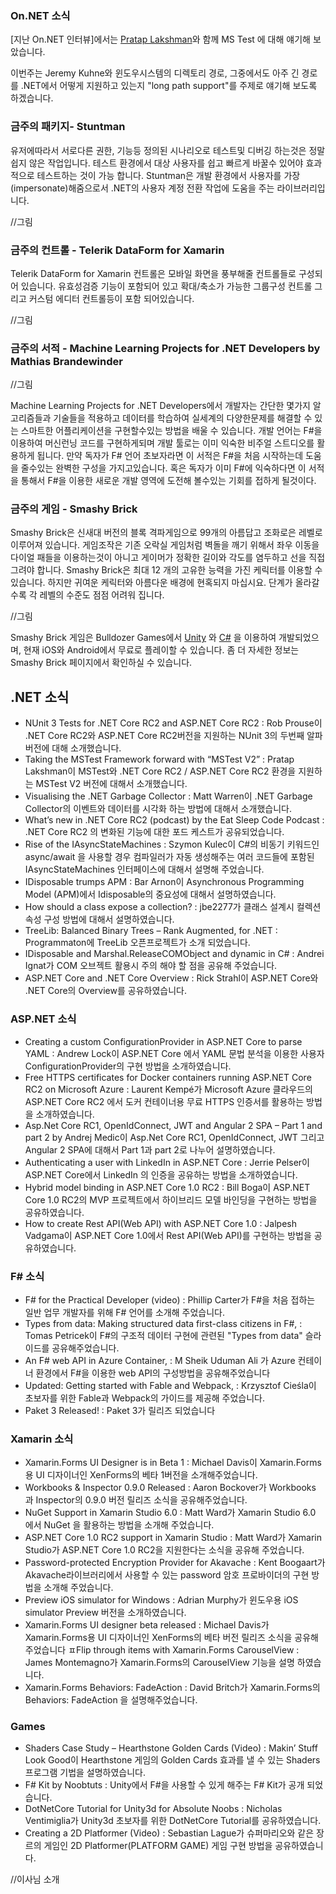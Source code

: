 ### On.NET 소식
[지난 On.NET 인터뷰]에서는 [Pratap Lakshman](https://www.youtube.com/watch?v=TmLOLCAp1N8)와 함께 MS Test 에 대해 얘기해 보았습니다.

이번주는 Jeremy Kuhne와 윈도우시스템의 디렉토리 경로, 그중에서도 아주 긴 경로를 .NET에서 어떻게 지원하고 있는지 "long path support"를 주제로 얘기해 보도록 하겠습니다.

### 금주의 패키지- Stuntman
유저에따라서 서로다른 권한, 기능등 정의된 시나리오로 테스트및 디버깅 하는것은 정말 쉽지 않은 작업입니다. 테스트 환경에서 대상 사용자를 쉽고 빠르게 바꿀수 있어야 효과적으로 테스트하는 것이 가능 합니다. Stuntman은 개발 환경에서 사용자를 가장(impersonate)해줌으로서 .NET의 사용자 계정 전환 작업에 도움을 주는 라이브러리입니다. 

//그림

### 금주의 컨트롤 - Telerik DataForm for Xamarin
Telerik DataForm for Xamarin 컨트롤은 모바일 화면을 풍부해줄 컨트롤들로 구성되어 있습니다. 유효성검증 기능이 포함되어 있고 확대/축소가 가능한 그룹구성 컨트롤 그리고 커스텀 에디터 컨트롤등이 포함 되어있습니다.

//그림

### 금주의 서적 - Machine Learning Projects for .NET Developers by Mathias Brandewinder

//그림

Machine Learning Projects for .NET Developers에서 개발자는 간단한 몇가지 알고리즘들과 기술들을 적용하고 데이터를 학습하여 실세계의 다양한문제를 해결할 수 있는 스마트한 어플리케이션을 구현할수있는 방법을 배울 수 있습니다. 개발 언어는 F#을 이용하여 머신런닝 코드를 구현하게되며 개발 툴로는 이미 익숙한 비주얼 스트디오를 활용하게 됩니다.  만약 독자가 F# 언어 초보자라면 이 서적은 F#을 처음 시작하는데 도움을 줄수있는 완벽한 구성을 가지고있습니다. 혹은 독자가 이미 F#에 익숙하다면 이 서적을 통해서 F#을 이용한 새로운 개발 영역에 도전해 볼수있는 기회를 접하게 될것이다.

### 금주의 게임 - Smashy Brick

Smashy Brick은 신새대 버전의 블록 격파게임으로 99개의 아름답고 조화로은 레벨로 이루어져 있습니다. 게임조작은  기존 오락실 게임처럼 벽돌을 깨기 위해서 좌우 이동을 다이얼 패들을 이용하는것이 아니고 게이머가 정확한 길이와 각도를 염두하고 선을 직접 그려야 합니다. Smashy Brick은 최대 12 개의 고유한 능력을 가진 케릭터를 이용할 수 있습니다. 하지만 귀여운 케릭터와 아름다운 배경에 현혹되지 마십시요. 단계가 올라갈수록 각 레벨의 수준도 점점 어려워 집니다.

//그림

Smashy Brick 게임은 Bulldozer Games에서 [Unity](http://unity3d.com/) 와 [C#](https://channel9.msdn.com/Series/C-Sharp-Fundamentals-Development-for-Absolute-Beginners) 을 이용하여 개발되었으며, 현재  iOS와 Android에서 무료로 플레이할 수 있습니다.  좀 더 자세한 정보는 Smashy Brick 페이지에서 확인하실 수 있습니다.

## .NET 소식
* NUnit 3 Tests for .NET Core RC2 and ASP.NET Core RC2 : Rob Prouse이 .NET Core RC2와 ASP.NET Core RC2버전을 지원하는 NUnit 3의 두번째 알파버전에 대해 소개했습니다.  
* Taking the MSTest Framework forward with “MSTest V2” : Pratap Lakshman이 MSTest와  .NET Core RC2 / ASP.NET Core RC2 환경을 지원하는 MSTest  V2 버전에 대해서 소개했습니다.
* Visualising the .NET Garbage Collector : Matt Warren이 .NET Garbage Collector의 이벤트와 데이터를 시각화 하는 방법에 대해서 소개했습니다.
* What’s new in .NET Core RC2 (podcast) by the Eat Sleep Code Podcast : .NET Core RC2 의 변화된 기능에 대한 포드 케스트가 공유되었습니다.
* Rise of the IAsyncStateMachines : Szymon Kulec이 C#의 비동기 키워드인 async/await 을 사용할 경우 컴파일러가 자동 생성해주는 여러 코드들에 포함된 IAsyncStateMachines 인터페이스에 대해서 설명해 주었습니다. 
* IDisposable trumps APM : Bar Arnon이 Asynchronous Programming Model (APM)에서 Idisposable의 중요성에 대해서 설명하였습니다.
* How should a class expose a collection? : jbe2277가 클래스 설계시 컬렉션 속성 구성 방법에 대해서 설명하였습니다. 
* TreeLib: Balanced Binary Trees – Rank Augmented, for .NET : Programmaton에 TreeLib 오픈프로젝트가 소개 되었습니다.
* IDisposable and Marshal.ReleaseCOMObject and dynamic in C# : Andrei Ignat가 COM 오브젝트 활용시 주의 해야 할 점을  공유해 주었습니다.
* ASP.NET Core and .NET Core Overview : Rick Strahl이 ASP.NET Core와 .NET Core의 Overview를 공유하였습니다.

### ASP.NET 소식
* Creating a custom ConfigurationProvider in ASP.NET Core to parse YAML : Andrew Lock이  ASP.NET Core 에서 YAML  문법 분석을 이용한 사용자 ConfigurationProvider의 구현 방법을 소개하였습니다.
* Free HTTPS certificates for Docker containers running ASP.NET Core RC2 on Microsoft Azure : Laurent Kempé가 Microsoft Azure 클라우드의 ASP.NET Core RC2 에서 도커 컨테이너용 무료 HTTPS 인증서를 활용하는 방법을 소개하였습니다.
* Asp.Net Core RC1, OpenIdConnect, JWT and Angular 2 SPA – Part 1 and part 2 by Andrej Medic이 Asp.Net Core RC1, OpenIdConnect, JWT 그리고Angular 2 SPA에 대해서  Part 1과 part 2로 나누어 설명하였습니다. 
* Authenticating a user with LinkedIn in ASP.NET Core : Jerrie Pelser이 ASP.NET Core에서 LinkedIn 의 인증을 공유하는 방법을 소개하였습니다.
* Hybrid model binding in ASP.NET Core 1.0 RC2 : Bill Boga이  ASP.NET Core 1.0 RC2의 MVP 프로젝트에서 하이브리드 모델 바인딩을 구현하는 방법을 공유하였습니다.
* How to create Rest API(Web API) with ASP.NET Core 1.0 : Jalpesh Vadgama이  ASP.NET Core 1.0에서 Rest API(Web API)를 구현하는 방법을 공유하였습니다.

### F# 소식
* F# for the Practical Developer (video) : Phillip Carter가 F#을 처음 접하는 일반 업무 개발자를 위해 F# 언어를 소개해 주었습니다.
* Types from data: Making structured data first-class citizens in F#, : Tomas Petricek이  F#의 구조적 데이터 구현에 관련된 "Types from data" 슬라이드를 공유해주었습니다.
* An F# web API in Azure Container, : M Sheik Uduman Ali 가 Azure 컨테이너 환경에서 F#을 이용한 web API의 구성방법을 공유해주었습니다
* Updated: Getting started with Fable and Webpack, : Krzysztof Cieśla이 초보자를 위한 Fable과 Webpack의 가이드를 제공해 주었습니다.
* Paket 3 Released! : Paket 3가 릴리즈 되었습니다

### Xamarin 소식
* Xamarin.Forms UI Designer is in Beta 1 : Michael Davis이 Xamarin.Forms용 UI 디자이너인 XenForms의 베타 1버전을 소개해주었습니다. 
* Workbooks & Inspector 0.9.0 Released : Aaron Bockover가 Workbooks 과 Inspector의 0.9.0 버전 릴리즈 소식을 공유해주었습니다.
* NuGet Support in Xamarin Studio 6.0 : Matt Ward가 Xamarin Studio 6.0 에서 NuGet 을 활용하는 방법을 소개해 주었습니다.
* ASP.NET Core 1.0 RC2 support in Xamarin Studio : Matt Ward가 Xamarin Studio가 ASP.NET Core 1.0 RC2을 지원한다는 소식을 공유해 주었습니다.
* Password-protected Encryption Provider for Akavache : Kent Boogaart가 Akavache라이브러리에서 사용할 수 있는 password 암호 프로바이더의 구현 방법을 소개해 주었습니다.
* Preview iOS simulator for Windows : Adrian Murphy가 윈도우용 iOS simulator Preview 버전을 소개하였습니다.
* Xamarin.Forms UI designer beta released : Michael Davis가 Xamarin.Forms용 UI 디자이너인 XenForms의 베타 버전 릴리즈 소식을 공유해 주었습니다
ㅍFlip through items with Xamarin.Forms CarouselView : James Montemagno가 Xamarin.Forms의 CarouselView 기능을 설명 하였습니다.
* Xamarin.Forms Behaviors: FadeAction : David Britch가 Xamarin.Forms의 Behaviors: FadeAction 을 설명해주었습니다.

### Games 
* Shaders Case Study – Hearthstone Golden Cards (Video) : Makin’ Stuff Look Good이 Hearthstone 게임의 Golden Cards 효과를   낼 수 있는 Shaders  프로그램 기법을 설명하였습니다. 
* F# Kit by Noobtuts : Unity에서 F#을 사용할 수 있게 해주는 F# Kit가 공개 되었습니다.
* DotNetCore Tutorial for Unity3d for Absolute Noobs : Nicholas Ventimiglia가 Unity3d 초보자를 위한 DotNetCore Tutorial를 공유하였습니다.
* Creating a 2D Platformer (Video) : Sebastian Lague가 슈퍼마리오와 같은 장르의 게임인 2D Platformer(PLATFORM GAME) 게임 구현 방법을 공유하였습니다.


//이사님 소개
